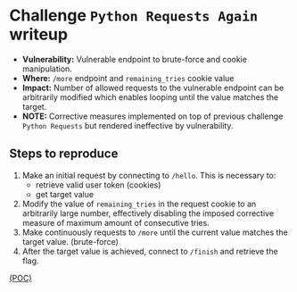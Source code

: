 # Challenge `Python Requests Again` writeup

- **Vulnerability:** Vulnerable endpoint to brute-force and cookie manipulation.
- **Where:** `/more` endpoint and `remaining_tries` cookie value
- **Impact:** Number of allowed requests to the vulnerable endpoint can be arbitrarily modified which enables looping until the value matches the target.
- **NOTE:** Corrective measures implemented on top of previous challenge `Python Requests` but rendered ineffective by vulnerability.

## Steps to reproduce

1. Make an initial request by connecting to `/hello`. This is necessary to:
   - retrieve valid user token (cookies)
   - get target value
1. Modify the value of `remaining_tries` in the request cookie to an arbitrarily large number, effectively disabling the imposed corrective measure of maximum amount of consecutive tries.
1. Make continuously requests to `/more` until the current value matches the target value. (brute-force)
1. After the target value is achieved, connect to `/finish` and retrieve the flag.

[(POC)](pythonRequestsAgain.py)
